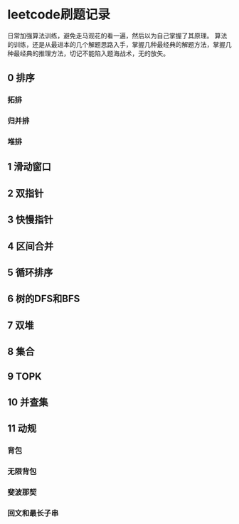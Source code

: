 # leetcode刷题记录
日常加强算法训练，避免走马观花的看一遍，然后以为自己掌握了其原理。
算法的训练，还是从最进本的几个解题思路入手，掌握几种最经典的解题方法，掌握几种最经典的推理方法，切记不能陷入题海战术，无的放矢。

## 0 排序

### 拓排
### 归并排
### 堆排

## 1 滑动窗口

## 2 双指针

## 3 快慢指针

## 4 区间合并

## 5 循环排序

## 6 树的DFS和BFS

## 7 双堆
## 8 集合
## 9 TOPK
## 10 并查集
## 11 动规

### 背包

### 无限背包

### 斐波那契

### 回文和最长子串